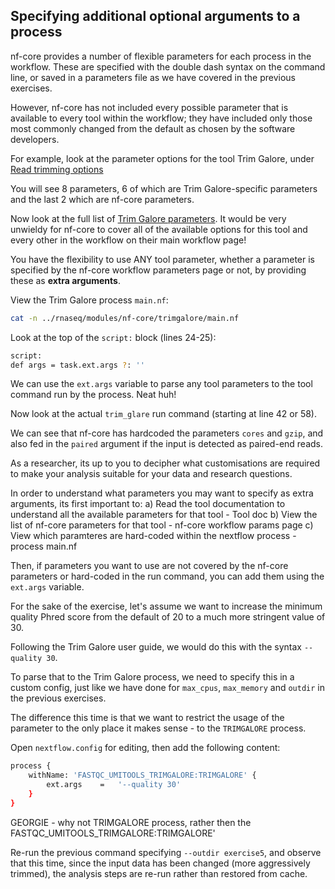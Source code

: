 ## Specifying additional optional arguments to a process

nf-core provides a number of flexible parameters for each process in the workflow. These are specified with the double dash syntax on the command line, or saved in a parameters file as we have covered in the previous exercises.

However, nf-core has not included every possible parameter that is available to every tool within the workflow; they have included only those most commonly changed from the default as chosen by the software developers. 

For example, look at the parameter options for the tool Trim Galore, under [Read trimming options](https://nf-co.re/rnaseq/3.10.1/parameters)

You will see 8 parameters, 6 of which are Trim Galore-specific parameters and the last 2 which are nf-core parameters. 

Now look at the full list of [Trim Galore parameters](https://github.com/FelixKrueger/TrimGalore/blob/master/Docs/Trim_Galore_User_Guide.md#general-options). It would be very unwieldy for nf-core to cover all of the available options for this tool and every other in the workflow on their main workflow page!

You have the flexibility to use ANY tool parameter, whether a parameter is specified by the nf-core workflow parameters page or not, by providing these as **extra arguments**.
 
View the Trim Galore process `main.nf`: 
```bash
cat -n ../rnaseq/modules/nf-core/trimgalore/main.nf
```

Look at the top of the `script:` block (lines 24-25):
```bash
script:
def args = task.ext.args ?: ''
```

We can use the `ext.args` variable to parse any tool parameters to the tool command run by the process. Neat huh! 

Now look at the actual `trim_glare` run command (starting at line 42 or 58). 

We can see that nf-core has hardcoded the parameters `cores` and `gzip`, and also fed in the `paired` argument if the input is detected as paired-end reads. 

As a researcher, its up to you to decipher what customisations are required to make your analysis suitable for your data and research questions. 

In order to understand what parameters you may want to specify as extra arguments, its first important to: 
a) Read the tool documentation to understand all the available parameters for that tool
	- Tool doc
b) View the list of nf-core parameters for that tool
	- nf-core workflow params page
c) View which paramteres are hard-coded within the nextflow process 
	- process main.nf
	
Then, if parameters you want to use are not covered by the nf-core parameters or hard-coded in the run command, you can add them using the `ext.args` variable. 

For the sake of the exercise, let's assume we want to increase the minimum quality Phred score from the default of 20 to a much more stringent value of 30. 

Following the Trim Galore user guide, we would do this with the syntax `--quality 30`. 

To parse that to the Trim Galore process, we need to specify this in a custom config, just like we have done for `max_cpus`, `max_memory` and `outdir` in the previous exercises. 

The difference this time is that we want to restrict the usage of the parameter to the only place it makes sense - to the `TRIMGALORE` process. 


Open `nextflow.config` for editing, then add the following content:

```bash
process {
    withName: 'FASTQC_UMITOOLS_TRIMGALORE:TRIMGALORE' {
        ext.args    =   '--quality 30'
    }
}
``` 

GEORGIE - why not TRIMGALORE process, rather then the FASTQC_UMITOOLS_TRIMGALORE:TRIMGALORE'

Re-run the previous command specifying `--outdir exercise5`, and observe that this time, since the input data has been changed (more aggressively trimmed), the analysis steps are re-run rather than restored from cache. 


